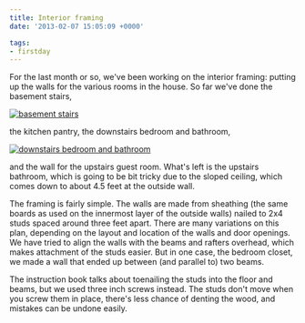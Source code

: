 ```yaml
---
title: Interior framing
date: '2013-02-07 15:05:09 +0000'

tags:
- firstday
---
```


For the last month or so, we've been working on the interior framing:
putting up the walls for the various rooms in the house.  So far we've
done the basement stairs,

[![basement stairs](/gallery/firstday-cottage/IMG_20130203_140736_hu_4b16b265211813a8.jpg)](/gallery/firstday-cottage/IMG_20130203_140736.jpg)

the kitchen pantry, the downstairs bedroom and bathroom,

[![downstairs bedroom and bathroom](/gallery/firstday-cottage/IMG_20130203_140813_hu_3f12904758e89e26.jpg)](/gallery/firstday-cottage/IMG_20130203_140813.jpg)

and the wall for the upstairs guest room.  What's left is the upstairs
bathroom, which is going to be bit tricky due to the sloped ceiling,
which comes down to about 4.5 feet at the outside wall.

The framing is fairly simple.  The walls are made from sheathing (the
same boards as used on the innermost layer of the outside walls)
nailed to 2x4 studs spaced around three feet apart.  There are many
variations on this plan, depending on the layout and location of the
walls and door openings.  We have tried to align the walls with the
beams and rafters overhead, which makes attachment of the studs
easier.  But in one case, the bedroom closet, we made a wall that
ended up between (and parallel to) two beams.

The instruction book talks about toenailing the studs into the floor
and beams, but we used three inch screws instead.  The studs don't
move when you screw them in place, there's less chance of denting the
wood, and mistakes can be undone easily. 
